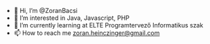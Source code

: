 - 👋 Hi, I’m @ZoranBacsi
- 👀 I’m interested in Java, Javascript, PHP
- 🌱 I’m currently learning at ELTE Programtervező Informatikus szak
- 📫 How to reach me zoran.heinczinger@gmail.com
